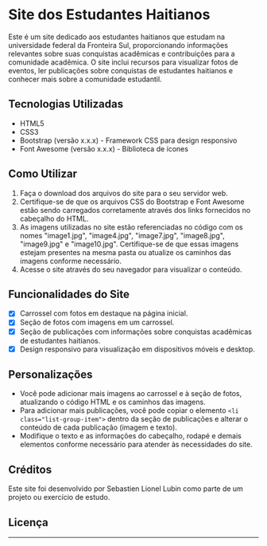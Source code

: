 # Site dos Estudantes Haitianos

Este é um site dedicado aos estudantes haitianos que estudam na universidade federal da Fronteira Sul, proporcionando informações relevantes sobre suas conquistas acadêmicas e contribuições para a comunidade acadêmica. O site inclui recursos para visualizar fotos de eventos, ler publicações sobre conquistas de estudantes haitianos e conhecer mais sobre a comunidade estudantil.

## Tecnologias Utilizadas

- HTML5
- CSS3
- Bootstrap (versão x.x.x) - Framework CSS para design responsivo
- Font Awesome (versão x.x.x) - Biblioteca de ícones

## Como Utilizar

1. Faça o download dos arquivos do site para o seu servidor web.
2. Certifique-se de que os arquivos CSS do Bootstrap e Font Awesome estão sendo carregados corretamente através dos links fornecidos no cabeçalho do HTML.
3. As imagens utilizadas no site estão referenciadas no código com os nomes "image1.jpg", "image4.jpg", "image7.jpg", "image8.jpg", "image9.jpg" e "image10.jpg". Certifique-se de que essas imagens estejam presentes na mesma pasta ou atualize os caminhos das imagens conforme necessário.
4. Acesse o site através do seu navegador para visualizar o conteúdo.

## Funcionalidades do Site

- [x] Carrossel com fotos em destaque na página inicial.
- [x] Seção de fotos com imagens em um carrossel.
- [x] Seção de publicações com informações sobre conquistas acadêmicas de estudantes haitianos.
- [x] Design responsivo para visualização em dispositivos móveis e desktop.

## Personalizações

- Você pode adicionar mais imagens ao carrossel e à seção de fotos, atualizando o código HTML e os caminhos das imagens.
- Para adicionar mais publicações, você pode copiar o elemento `<li class="list-group-item">` dentro da seção de publicações e alterar o conteúdo de cada publicação (imagem e texto).
- Modifique o texto e as informações do cabeçalho, rodapé e demais elementos conforme necessário para atender às necessidades do site.

## Créditos

Este site foi desenvolvido por Sebastien Lionel Lubin como parte de um projeto ou exercício de estudo.

## Licença


---

